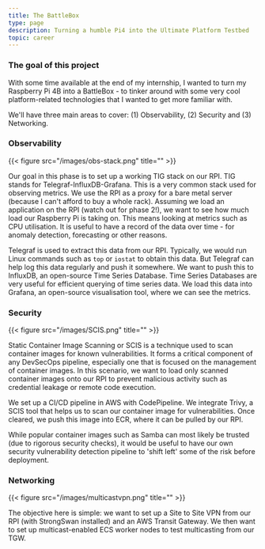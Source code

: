 ```yaml
---
title: The BattleBox
type: page
description: Turning a humble Pi4 into the Ultimate Platform Testbed
topic: career
---
```


### The goal of this project

With some time available at the end of my internship, I wanted to turn my Raspberry Pi 4B into a BattleBox - to tinker around with some very cool platform-related technologies that I wanted to get more familiar with.  

We'll have three main areas to cover: (1) Observability, (2) Security and (3) Networking.  

### Observability

{{< figure src="/images/obs-stack.png" title="" >}}

Our goal in this phase is to set up a working TIG stack on our RPI. TIG stands for Telegraf-InfluxDB-Grafana. This is a very common stack used for observing metrics. We use the RPI as a proxy for a bare metal server (because I can't afford to buy a whole rack). Assuming we load an application on the RPI (watch out for phase 2!), we want to see how much load our Raspberry Pi is taking on. This means looking at metrics such as CPU utilisation. It is useful to have a record of the data over time - for anomaly detection, forecasting or other reasons.  

Telegraf is used to extract this data from our RPI. Typically, we would run Linux commands such as `top` or `iostat` to obtain this data. But Telegraf can help log this data regularly and push it somewhere. We want to push this to InfluxDB, an open-source Time Series Database. Time Series Databases are very useful for efficient querying of time series data. We load this data into Grafana, an open-source visualisation tool, where we can see the metrics.  

### Security

{{< figure src="/images/SCIS.png" title="" >}}

Static Container Image Scanning or SCIS is a technique used to scan container images for known vulnerabilities. It forms a critical component of any DevSecOps pipeline, especially one that is focused on the management of container images. In this scenario, we want to load only scanned container images onto our RPI to prevent malicious activity such as credential leakage or remote code execution.  

We set up a CI/CD pipeline in AWS with CodePipeline. We integrate Trivy, a SCIS tool that helps us to scan our container image for vulnerabilities. Once cleared, we push this image into ECR, where it can be pulled by our RPI.  

While popular container images such as Samba can most likely be trusted (due to rigorous security checks), it would be useful to have our own security vulnerability detection pipeline to 'shift left' some of the risk before deployment.  

### Networking

{{< figure src="/images/multicastvpn.png" title="" >}}

The objective here is simple: we want to set up a Site to Site VPN from our RPI (with StrongSwan installed) and an AWS Transit Gateway. We then want to set up multicast-enabled ECS worker nodes to test multicasting from our TGW.  


